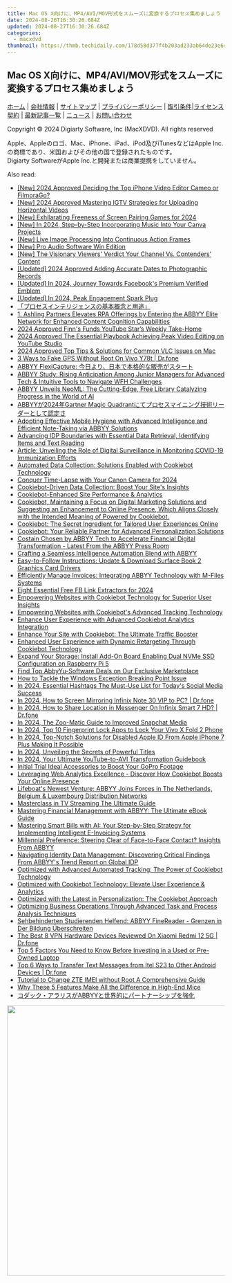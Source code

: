 ```yaml
---
title: Mac OS X向けに、MP4/AVI/MOV形式をスムーズに変換するプロセス集めましょう
date: 2024-08-26T16:30:26.684Z
updated: 2024-08-27T16:30:26.684Z
categories:
  - macxdvd
thumbnail: https://thmb.techidaily.com/178d58d377f4b203ad233ab64de23e646d3152a87cde8619a12016708a1a023a.jpg
---
```


## Mac OS X向けに、MP4/AVI/MOV形式をスムーズに変換するプロセス集めましょう

[ホーム](https://tools.techidaily.com/macxdvd/products/) | [会社情報](https://tools.techidaily.com/macxdvd/products/) | [サイトマップ](https://tools.techidaily.com/macxdvd/products/) | [プライバシーポリシー](https://tools.techidaily.com/macxdvd/products/) | [取引条件](https://tools.techidaily.com/macxdvd/products/)|[ライセンス契約](https://tools.techidaily.com/macxdvd/products/) | [最新記事一覧](https://tools.techidaily.com/macxdvd/products/) | [ニュース](https://tools.techidaily.com/macxdvd/products/) | [お問い合わせ](https://tools.techidaily.com/macxdvd/products/)

Copyright © 2024 Digiarty Software, Inc (MacXDVD). All rights reserved

Apple、Appleのロゴ、Mac、iPhone、iPad、iPod及びiTunesなどはApple Inc.の商標であり、米国およびその他の国で登録されたものです。  
Digiarty SoftwareがApple Inc.と開発または商業提携をしていません。

<ins class="adsbygoogle"
     style="display:block"
     data-ad-format="autorelaxed"
     data-ad-client="ca-pub-7571918770474297"
     data-ad-slot="1223367746"></ins>



<ins class="adsbygoogle"
     style="display:block"
     data-ad-client="ca-pub-7571918770474297"
     data-ad-slot="8358498916"
     data-ad-format="auto"
     data-full-width-responsive="true"></ins>

<span class="atpl-alsoreadstyle">Also read:</span>
<div><ul>
<li><a href="https://vimeo-videos.techidaily.com/new-2024-approved-deciding-the-top-iphone-video-editor-cameo-or-filmorago/"><u>[New] 2024 Approved  Deciding the Top iPhone Video Editor  Cameo or FilmoraGo?</u></a></li>
<li><a href="https://instagram-video-recordings.techidaily.com/new-2024-approved-mastering-igtv-strategies-for-uploading-horizontal-videos/"><u>[New] 2024 Approved  Mastering IGTV  Strategies for Uploading Horizontal Videos</u></a></li>
<li><a href="https://screen-sharing-recording.techidaily.com/new-exhilarating-freeness-of-screen-pairing-games-for-2024/"><u>[New] Exhilarating Freeness of Screen Pairing Games for 2024</u></a></li>
<li><a href="https://fox-helps.techidaily.com/new-in-2024-step-by-step-incorporating-music-into-your-canva-projects/"><u>[New] In 2024, Step-by-Step  Incorporating Music Into Your Canva Projects</u></a></li>
<li><a href="https://extra-guidance.techidaily.com/new-live-image-processing-into-continuous-action-frames/"><u>[New] Live Image Processing Into Continuous Action Frames</u></a></li>
<li><a href="https://extra-approaches.techidaily.com/new-pro-audio-software-win-edition/"><u>[New] Pro Audio Software Win Edition</u></a></li>
<li><a href="https://youtube-docs.techidaily.com/he-visionary-viewers-verdict-your-channel-vs-contenders-content/"><u>[New] The Visionary Viewers' Verdict  Your Channel Vs. Contenders’ Content</u></a></li>
<li><a href="https://fox-hovers.techidaily.com/updated-2024-approved-adding-accurate-dates-to-photographic-records/"><u>[Updated] 2024 Approved  Adding Accurate Dates to Photographic Records</u></a></li>
<li><a href="https://facebook-clips.techidaily.com/updated-in-2024-journey-towards-facebooks-premium-verified-emblem/"><u>[Updated] In 2024, Journey Towards Facebook's Premium Verified Emblem</u></a></li>
<li><a href="https://fox-helps.techidaily.com/updated-in-2024-peak-engagement-spark-plug/"><u>[Updated] In 2024, Peak Engagement Spark Plug</u></a></li>
<li><a href="https://some-approaches.techidaily.com/44cm44ox44ot44k744k544kk44oz44og44oq44k444kn44oz44k544gu5zplus65pys5qac5bplus144go55so6ycu44cn/"><u>「プロセスインテリジェンスの基本概念と用途」</u></a></li>
<li><a href="https://some-approaches.techidaily.com/1-ashling-partners-elevates-rpa-offerings-by-entering-the-abbyy-elite-network-for-enhanced-content-cognition-capabilities/"><u>1. Ashling Partners Elevates RPA Offerings by Entering the ABBYY Elite Network for Enhanced Content Cognition Capabilities</u></a></li>
<li><a href="https://fox-boxes.techidaily.com/2024-approved-finns-funds-youtube-stars-weekly-take-home/"><u>2024 Approved  Finn's Funds  YouTube Star’s Weekly Take-Home</u></a></li>
<li><a href="https://youtube-tips.techidaily.com/approved-the-essential-playbook-achieving-peak-video-editing-on-youtube-studio/"><u>2024 Approved  The Essential Playbook  Achieving Peak Video Editing on YouTube Studio</u></a></li>
<li><a href="https://fox-links.techidaily.com/2024-approved-top-tips-and-solutions-for-common-vlc-issues-on-mac/"><u>2024 Approved  Top Tips & Solutions for Common VLC Issues on Mac</u></a></li>
<li><a href="https://location-fake.techidaily.com/3-ways-to-fake-gps-without-root-on-vivo-y78t-drfone-by-drfone-virtual-android/"><u>3 Ways to Fake GPS Without Root On Vivo Y78t | Dr.fone</u></a></li>
<li><a href="https://some-approaches.techidaily.com/abbyy-flexicapture/"><u>ABBYY FlexiCapture: 今日より、日本で本格的な販売がスタート</u></a></li>
<li><a href="https://some-approaches.techidaily.com/abbyy-study-rising-anticipation-among-junior-managers-for-advanced-tech-and-intuitive-tools-to-navigate-wfh-challenges/"><u>ABBYY Study: Rising Anticipation Among Junior Managers for Advanced Tech & Intuitive Tools to Navigate WFH Challenges</u></a></li>
<li><a href="https://some-approaches.techidaily.com/abbyy-unveils-neoml-the-cutting-edge-free-library-catalyzing-progress-in-the-world-of-ai/"><u>ABBYY Unveils NeoML: The Cutting-Edge, Free Library Catalyzing Progress in the World of AI</u></a></li>
<li><a href="https://some-approaches.techidaily.com/abbyy2024gartner-magic-quadrant/"><u>ABBYYが2024年Gartner Magic Quadrantにてプロセスマイニング技術リーダーとして認定さ</u></a></li>
<li><a href="https://some-approaches.techidaily.com/adopting-effective-mobile-hygiene-with-advanced-intelligence-and-efficient-note-taking-via-abbyy-solutions/"><u>Adopting Effective Mobile Hygiene with Advanced Intelligence and Efficient Note-Taking via ABBYY Solutions</u></a></li>
<li><a href="https://some-approaches.techidaily.com/advancing-idp-boundaries-with-essential-data-retrieval-identifying-items-and-text-reading/"><u>Advancing IDP Boundaries with Essential Data Retrieval, Identifying Items and Text Reading</u></a></li>
<li><a href="https://some-approaches.techidaily.com/article-unveiling-the-role-of-digital-surveillance-in-monitoring-covid-19-immunization-efforts/"><u>Article: Unveiling the Role of Digital Surveillance in Monitoring COVID-19 Immunization Efforts</u></a></li>
<li><a href="https://some-approaches.techidaily.com/automated-data-collection-solutions-enabled-with-cookiebot-technology/"><u>Automated Data Collection: Solutions Enabled with Cookiebot Technology</u></a></li>
<li><a href="https://fox-info.techidaily.com/conquer-time-lapse-with-your-canon-camera-for-2024/"><u>Conquer Time-Lapse with Your Canon Camera for 2024</u></a></li>
<li><a href="https://some-approaches.techidaily.com/cookiebot-driven-data-collection-boost-your-sites-insights/"><u>Cookiebot-Driven Data Collection: Boost Your Site's Insights</u></a></li>
<li><a href="https://some-approaches.techidaily.com/cookiebot-enhanced-site-performance-and-analytics/"><u>Cookiebot-Enhanced Site Performance & Analytics</u></a></li>
<li><a href="https://some-approaches.techidaily.com/cookiebot-maintaining-a-focus-on-digital-marketing-solutions-and-suggesting-an-enhancement-to-online-presence-which-aligns-closely-with-the-intended-meaning8/"><u>Cookiebot, Maintaining a Focus on Digital Marketing Solutions and Suggesting an Enhancement to Online Presence, Which Aligns Closely with the Intended Meaning of Powered by Cookiebot.</u></a></li>
<li><a href="https://some-approaches.techidaily.com/cookiebot-the-secret-ingredient-for-tailored-user-experiences-online/"><u>Cookiebot: The Secret Ingredient for Tailored User Experiences Online</u></a></li>
<li><a href="https://some-approaches.techidaily.com/cookiebot-your-reliable-partner-for-advanced-personalization-solutions/"><u>Cookiebot: Your Reliable Partner for Advanced Personalization Solutions</u></a></li>
<li><a href="https://some-approaches.techidaily.com/costain-chosen-by-abbyy-tech-to-accelerate-financial-digital-transformation-latest-from-the-abbyy-press-room/"><u>Costain Chosen by ABBYY Tech to Accelerate Financial Digital Transformation - Latest From the ABBYY Press Room</u></a></li>
<li><a href="https://some-approaches.techidaily.com/crafting-a-seamless-intelligence-automation-blend-with-abbyy/"><u>Crafting a Seamless Intelligence Automation Blend with ABBYY</u></a></li>
<li><a href="https://win-dash.techidaily.com/easy-to-follow-instructions-update-and-download-surface-book-2-graphics-card-drivers/"><u>Easy-to-Follow Instructions: Update & Download Surface Book 2 Graphics Card Drivers</u></a></li>
<li><a href="https://some-approaches.techidaily.com/efficiently-manage-invoices-integrating-abbyy-technology-with-m-files-systems/"><u>Efficiently Manage Invoices: Integrating ABBYY Technology with M-Files Systems</u></a></li>
<li><a href="https://facebook-video-files.techidaily.com/eight-essential-free-fb-link-extractors-for-2024/"><u>Eight Essential Free FB Link Extractors for 2024</u></a></li>
<li><a href="https://some-approaches.techidaily.com/empowering-websites-with-cookiebot-technology-for-superior-user-insights/"><u>Empowering Websites with Cookiebot Technology for Superior User Insights</u></a></li>
<li><a href="https://some-approaches.techidaily.com/empowering-websites-with-cookiebots-advanced-tracking-technology/"><u>Empowering Websites with Cookiebot's Advanced Tracking Technology</u></a></li>
<li><a href="https://some-approaches.techidaily.com/enhance-user-experience-with-advanced-cookiebot-analytics-integration/"><u>Enhance User Experience with Advanced Cookiebot Analytics Integration</u></a></li>
<li><a href="https://some-approaches.techidaily.com/enhance-your-site-with-cookiebot-the-ultimate-traffic-booster/"><u>Enhance Your Site with Cookiebot: The Ultimate Traffic Booster</u></a></li>
<li><a href="https://some-approaches.techidaily.com/enhanced-user-experience-with-dynamic-retargeting-through-cookiebot-technology/"><u>Enhanced User Experience with Dynamic Retargeting Through Cookiebot Technology</u></a></li>
<li><a href="https://hardware-reviews.techidaily.com/expand-your-storage-install-add-on-board-enabling-dual-nvme-ssd-configuration-on-raspberry-pi-5/"><u>Expand Your Storage: Install Add-On Board Enabling Dual NVMe SSD Configuration on Raspberry Pi 5</u></a></li>
<li><a href="https://some-approaches.techidaily.com/find-top-abbyyu-software-deals-on-our-exclusive-marketplace/"><u>Find Top AbbyYu-Software Deals on Our Exclusive Marketplace</u></a></li>
<li><a href="https://win11-tips.techidaily.com/how-to-tackle-the-windows-exception-breaking-point-issue/"><u>How to Tackle the Windows Exception Breaking Point Issue</u></a></li>
<li><a href="https://instagram-clips.techidaily.com/in-2024-essential-hashtags-the-must-use-list-for-todays-social-media-success/"><u>In 2024, Essential Hashtags  The Must-Use List for Today's Social Media Success</u></a></li>
<li><a href="https://screen-mirror.techidaily.com/in-2024-how-to-screen-mirroring-infinix-note-30-vip-to-pc-drfone-by-drfone-android/"><u>In 2024, How to Screen Mirroring Infinix Note 30 VIP to PC? | Dr.fone</u></a></li>
<li><a href="https://review-topics.techidaily.com/in-2024-how-to-share-location-in-messenger-on-infinix-smart-7-hd-drfone-by-drfone-virtual-android/"><u>In 2024, How to Share Location in Messenger On Infinix Smart 7 HD? | Dr.fone</u></a></li>
<li><a href="https://some-skills.techidaily.com/in-2024-the-zoo-matic-guide-to-improved-snapchat-media/"><u>In 2024, The Zoo-Matic Guide to Improved Snapchat Media</u></a></li>
<li><a href="https://android-unlock.techidaily.com/in-2024-top-10-fingerprint-lock-apps-to-lock-your-vivo-x-fold-2-phone-by-drfone-android/"><u>In 2024, Top 10 Fingerprint Lock Apps to Lock Your Vivo X Fold 2 Phone</u></a></li>
<li><a href="https://apple-account.techidaily.com/in-2024-top-notch-solutions-for-disabled-apple-id-from-apple-iphone-7-plus-making-it-possible-by-drfone-ios/"><u>In 2024, Top-Notch Solutions for Disabled Apple ID From Apple iPhone 7 Plus Making It Possible</u></a></li>
<li><a href="https://some-tips.techidaily.com/in-2024-unveiling-the-secrets-of-powerful-titles/"><u>In 2024, Unveiling the Secrets of Powerful Titles</u></a></li>
<li><a href="https://facebook-record-videos.techidaily.com/in-2024-your-ultimate-youtube-to-avi-transformation-guidebook/"><u>In 2024, Your Ultimate YouTube-to-AVI Transformation Guidebook</u></a></li>
<li><a href="https://vp-tips.techidaily.com/initial-trial-ideal-accessories-to-boost-your-gopro-footage/"><u>Initial Trial  Ideal Accessories to Boost Your GoPro Footage</u></a></li>
<li><a href="https://some-approaches.techidaily.com/leveraging-web-analytics-excellence-discover-how-cookiebot-boosts-your-online-presence/"><u>Leveraging Web Analytics Excellence - Discover How Cookiebot Boosts Your Online Presence</u></a></li>
<li><a href="https://some-approaches.techidaily.com/lifeboats-newest-venture-abbyy-joins-forces-in-the-netherlands-belgium-and-luxembourg-distribution-networks/"><u>Lifeboat's Newest Venture: ABBYY Joins Forces in The Netherlands, Belgium & Luxembourg Distribution Networks</u></a></li>
<li><a href="https://fox-blue.techidaily.com/masterclass-in-tv-streaming-the-ultimate-guide/"><u>Masterclass in TV Streaming  The Ultimate Guide</u></a></li>
<li><a href="https://some-approaches.techidaily.com/mastering-financial-management-with-abbyy-the-ultimate-ebook-guide/"><u>Mastering Financial Management with ABBYY: The Ultimate eBook Guide</u></a></li>
<li><a href="https://some-approaches.techidaily.com/mastering-smart-bills-with-ai-your-step-by-step-strategy-for-implementing-intelligent-e-invoicing-systems/"><u>Mastering Smart Bills with AI: Your Step-by-Step Strategy for Implementing Intelligent E-Invoicing Systems</u></a></li>
<li><a href="https://some-approaches.techidaily.com/millennial-preference-steering-clear-of-face-to-face-contact-insights-from-abbyy/"><u>Millennial Preference: Steering Clear of Face-to-Face Contact? Insights From ABBYY</u></a></li>
<li><a href="https://some-approaches.techidaily.com/navigating-identity-data-management-discovering-critical-findings-from-abbyys-trend-report-on-global-idp/"><u>Navigating Identity Data Management: Discovering Critical Findings From ABBYY's Trend Report on Global IDP</u></a></li>
<li><a href="https://some-approaches.techidaily.com/optimized-with-advanced-automated-tracking-the-power-of-cookiebot-technology/"><u>Optimized with Advanced Automated Tracking: The Power of Cookiebot Technology</u></a></li>
<li><a href="https://some-approaches.techidaily.com/optimized-with-cookiebot-technology-elevate-user-experience-and-analytics/"><u>Optimized with Cookiebot Technology: Elevate User Experience & Analytics</u></a></li>
<li><a href="https://some-approaches.techidaily.com/optimized-with-the-latest-in-personalization-the-cookiebot-approach/"><u>Optimized with the Latest in Personalization: The Cookiebot Approach</u></a></li>
<li><a href="https://some-approaches.techidaily.com/optimizing-business-operations-through-advanced-task-and-process-analysis-techniques/"><u>Optimizing Business Operations Through Advanced Task and Process Analysis Techniques</u></a></li>
<li><a href="https://some-approaches.techidaily.com/sehbehinderten-studierenden-helfend-abbyy-finereader-grenzen-in-der-bildung-uberschreiten/"><u>Sehbehinderten Studierenden Helfend: ABBYY FineReader - Grenzen in Der Bildung Überschreiten</u></a></li>
<li><a href="https://fake-location.techidaily.com/the-best-8-vpn-hardware-devices-reviewed-on-xiaomi-redmi-12-5g-drfone-by-drfone-virtual-android/"><u>The Best 8 VPN Hardware Devices Reviewed On Xiaomi Redmi 12 5G | Dr.fone</u></a></li>
<li><a href="https://techtrends.techidaily.com/top-5-factors-you-need-to-know-before-investing-in-a-used-or-pre-owned-laptop/"><u>Top 5 Factors You Need to Know Before Investing in a Used or Pre-Owned Laptop</u></a></li>
<li><a href="https://android-transfer.techidaily.com/top-6-ways-to-transfer-text-messages-from-itel-s23-to-other-android-devices-drfone-by-drfone-transfer-from-android-transfer-from-android/"><u>Top 6 Ways to Transfer Text Messages from Itel S23 to Other Android Devices | Dr.fone</u></a></li>
<li><a href="https://sim-unlock.techidaily.com/tutorial-to-change-zte-imei-without-root-a-comprehensive-guide-by-drfone-android/"><u>Tutorial to Change ZTE IMEI without Root A Comprehensive Guide</u></a></li>
<li><a href="https://games-able.techidaily.com/why-these-5-features-make-all-the-difference-in-high-end-mice/"><u>Why These 5 Features Make All the Difference in High-End Mice</u></a></li>
<li><a href="https://some-approaches.techidaily.com/1724313632985-abbyy/"><u>コダック・アラリスがABBYYと世界的にパートナーシップを強化</u></a></li>
</ul></div>

<!-- affiliate ads begin -->
<a href="https://electronicx.pxf.io/c/5597632/1872496/14483" target="_top" id="1872496"><img src="//a.impactradius-go.com/display-ad/14483-1872496" border="0" alt="" width="750" height="625"/></a><img height="0" width="0" src="https://imp.pxf.io/i/5597632/1872496/14483" style="position:absolute;visibility:hidden;" border="0" />
<!-- affiliate ads end -->